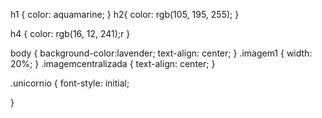 h1 {
    color: aquamarine;
}
h2{
    color: rgb(105, 195, 255);
}


h4 {
    color: rgb(16, 12, 241);r
}

body {
    background-color:lavender;
    text-align: center;
}
.imagem1 {
    width: 20%;
}
.imagemcentralizada {
 text-align: center;
}

.unicornio {
    font-style: initial;

}
